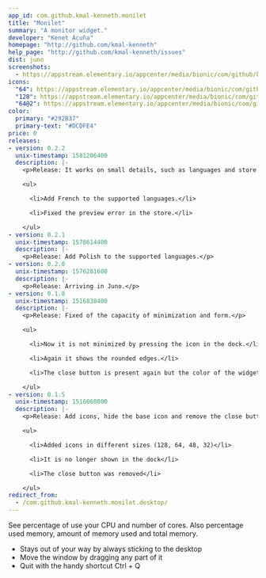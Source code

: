 ```yaml
---
app_id: com.github.kmal-kenneth.monilet
title: "Monilet"
summary: "A monitor widget."
developer: "Kenet Acuña"
homepage: "http://github.com/kmal-kenneth"
help_page: "http://github.com/kmal-kenneth/issues"
dist: juno
screenshots:
  - https://appstream.elementary.io/appcenter/media/bionic/com/github/kmal-kenneth.monilet/4EDBE1C3A067C03FBBA209A98DA668FC/screenshots/image-1_orig.png
icons:
  "64": https://appstream.elementary.io/appcenter/media/bionic/com/github/kmal-kenneth.monilet/4EDBE1C3A067C03FBBA209A98DA668FC/icons/64x64/com.github.kmal-kenneth.monilet_com.github.kmal-kenneth.monilet.png
  "128": https://appstream.elementary.io/appcenter/media/bionic/com/github/kmal-kenneth.monilet/4EDBE1C3A067C03FBBA209A98DA668FC/icons/128x128/com.github.kmal-kenneth.monilet_com.github.kmal-kenneth.monilet.png
  "64@2": https://appstream.elementary.io/appcenter/media/bionic/com/github/kmal-kenneth.monilet/4EDBE1C3A067C03FBBA209A98DA668FC/icons/64x64@2/com.github.kmal-kenneth.monilet_com.github.kmal-kenneth.monilet.png
color:
  primary: "#292B37"
  primary-text: "#DCDFE4"
price: 0
releases:
- version: 0.2.2
  unix-timestamp: 1581206400
  description: |-
    <p>Release: It works on small details, such as languages and store previews.</p>

    <ul>

      <li>Add French to the supported languages.</li>

      <li>Fixed the preview error in the store.</li>

    </ul>
- version: 0.2.1
  unix-timestamp: 1578614400
  description: |-
    <p>Release: Add Polish to the supported languages.</p>
- version: 0.2.0
  unix-timestamp: 1576281600
  description: |-
    <p>Release: Arriving in Juno.</p>
- version: 0.1.8
  unix-timestamp: 1516838400
  description: |-
    <p>Release: Fixed of the capacity of minimization and form.</p>

    <ul>

      <li>Now it is not minimized by pressing the icon in the dock.</li>

      <li>Again it shows the rounded edges.</li>

      <li>The close button is present again but the color of the widget.</li>

    </ul>
- version: 0.1.5
  unix-timestamp: 1516060800
  description: |-
    <p>Release: Add icons, hide the base icon and remove the close button.</p>

    <ul>

      <li>Added icons in different sizes (128, 64, 48, 32)</li>

      <li>It is no longer shown in the dock</li>

      <li>The close button was removed</li>

    </ul>
redirect_from:
  - /com.github.kmal-kenneth.monilet.desktop/
---
```


<p>See percentage of use your CPU and number of cores. Also percentage used memory, amount of memory used and total memory.</p>
<ul>
  <li>Stays out of your way by always sticking to the desktop</li>
  <li>Move the window by dragging any part of it</li>
  <li>Quit with the handy shortcut Ctrl + Q</li>
</ul>